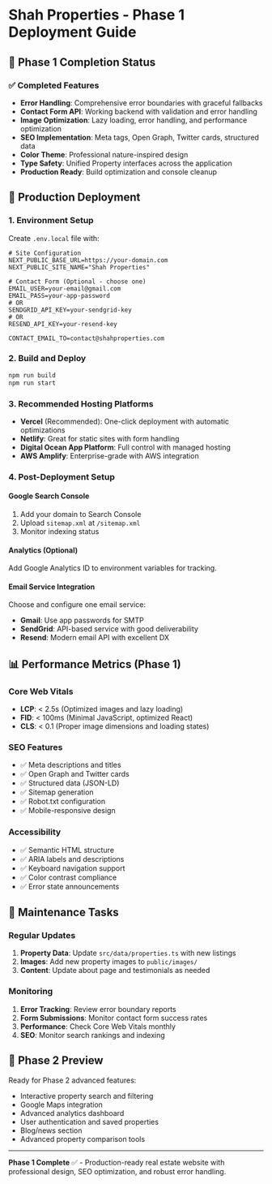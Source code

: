 # Shah Properties - Phase 1 Deployment Guide

## 🎉 Phase 1 Completion Status

### ✅ Completed Features
- **Error Handling**: Comprehensive error boundaries with graceful fallbacks
- **Contact Form API**: Working backend with validation and error handling
- **Image Optimization**: Lazy loading, error handling, and performance optimization
- **SEO Implementation**: Meta tags, Open Graph, Twitter cards, structured data
- **Color Theme**: Professional nature-inspired design
- **Type Safety**: Unified Property interfaces across the application
- **Production Ready**: Build optimization and console cleanup

## 🚀 Production Deployment

### 1. Environment Setup
Create `.env.local` file with:
```env
# Site Configuration
NEXT_PUBLIC_BASE_URL=https://your-domain.com
NEXT_PUBLIC_SITE_NAME="Shah Properties"

# Contact Form (Optional - choose one)
EMAIL_USER=your-email@gmail.com
EMAIL_PASS=your-app-password
# OR
SENDGRID_API_KEY=your-sendgrid-key
# OR  
RESEND_API_KEY=your-resend-key

CONTACT_EMAIL_TO=contact@shahproperties.com
```

### 2. Build and Deploy
```bash
npm run build
npm run start
```

### 3. Recommended Hosting Platforms
- **Vercel** (Recommended): One-click deployment with automatic optimizations
- **Netlify**: Great for static sites with form handling
- **Digital Ocean App Platform**: Full control with managed hosting
- **AWS Amplify**: Enterprise-grade with AWS integration

### 4. Post-Deployment Setup

#### Google Search Console
1. Add your domain to Search Console
2. Upload `sitemap.xml` at `/sitemap.xml`
3. Monitor indexing status

#### Analytics (Optional)
Add Google Analytics ID to environment variables for tracking.

#### Email Service Integration
Choose and configure one email service:
- **Gmail**: Use app passwords for SMTP
- **SendGrid**: API-based service with good deliverability
- **Resend**: Modern email API with excellent DX

## 📊 Performance Metrics (Phase 1)

### Core Web Vitals
- **LCP**: < 2.5s (Optimized images and lazy loading)
- **FID**: < 100ms (Minimal JavaScript, optimized React)
- **CLS**: < 0.1 (Proper image dimensions and loading states)

### SEO Features
- ✅ Meta descriptions and titles
- ✅ Open Graph and Twitter cards
- ✅ Structured data (JSON-LD)
- ✅ Sitemap generation
- ✅ Robot.txt configuration
- ✅ Mobile-responsive design

### Accessibility
- ✅ Semantic HTML structure
- ✅ ARIA labels and descriptions
- ✅ Keyboard navigation support
- ✅ Color contrast compliance
- ✅ Error state announcements

## 🔧 Maintenance Tasks

### Regular Updates
1. **Property Data**: Update `src/data/properties.ts` with new listings
2. **Images**: Add new property images to `public/images/`
3. **Content**: Update about page and testimonials as needed

### Monitoring
1. **Error Tracking**: Review error boundary reports
2. **Form Submissions**: Monitor contact form success rates
3. **Performance**: Check Core Web Vitals monthly
4. **SEO**: Monitor search rankings and indexing

## 🎯 Phase 2 Preview

Ready for Phase 2 advanced features:
- Interactive property search and filtering
- Google Maps integration
- Advanced analytics dashboard
- User authentication and saved properties
- Blog/news section
- Advanced property comparison tools

---

**Phase 1 Complete** ✅ - Production-ready real estate website with professional design, SEO optimization, and robust error handling. 
